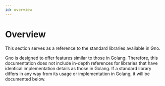 ```yaml
---
id: overview
---
```


# Overview

This section serves as a reference to the standard libraries available in Gno.

Gno is designed to offer features similar to those in Golang. Therefore, this documentation
does not include in-depth references for libraries that have identical implementation details
as those in Golang. If a standard library differs in any way from its usage or implementation in Golang,
it will be documented below.
